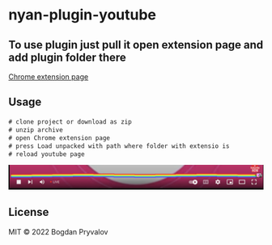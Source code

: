 # nyan-plugin-youtube

## To use plugin just pull it open extension page and add plugin folder there

[Chrome extension page](chrome://extensions/)

## Usage
```
# clone project or download as zip
# unzip archive
# open Chrome extension page
# press Load unpacked with path where folder with extensio is
# reload youtube page
```

![Screenshot](assets/screenshot.png)

## License

MIT © 2022 Bogdan Pryvalov
